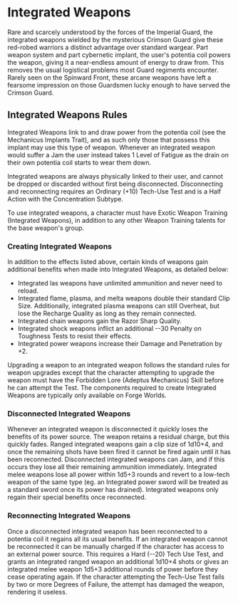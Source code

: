# Integrated Weapons

Rare and scarcely understood by the forces of the Imperial Guard, the integrated weapons wielded by the mysterious Crimson Guard give these red-robed warriors a distinct advantage over standard wargear. Part weapon system and part cybernetic implant, the user's potentia coil powers the weapon, giving it a near-endless amount of energy to draw from. This removes the usual logistical problems most Guard regiments encounter. Rarely seen on the Spinward Front, these arcane weapons have left a fearsome impression on those Guardsmen lucky enough to have served the Crimson Guard.

## Integrated Weapons Rules

Integrated Weapons link to and draw power from the potentia coil (see the Mechanicus Implants Trait), and as such only those that possess this implant may use this type of weapon. Whenever an integrated weapon would suffer a Jam the user instead takes 1 Level of Fatigue as the drain on their own potentia coil starts to wear them down.

Integrated weapons are always physically linked to their user, and cannot be dropped or discarded without first being disconnected. Disconnecting and reconnecting requires an Ordinary (+10) Tech-Use Test and is a Half Action with the Concentration Subtype.

To use integrated weapons, a character must have Exotic Weapon Training (Integrated Weapons), in addition to any other Weapon Training talents for the base weapon's group.

### Creating Integrated Weapons

In addition to the effects listed above, certain kinds of weapons gain additional benefits when made into Integrated Weapons, as detailed below:

- Integrated las weapons have unlimited ammunition and never need to reload.
- Integrated flame, plasma, and melta weapons double their standard Clip Size. Additionally, integrated plasma weapons can still Overheat, but lose the Recharge Quality as long as they remain connected.
- Integrated chain weapons gain the Razor Sharp Quality.
- Integrated shock weapons inflict an additional --30 Penalty on Toughness Tests to resist their effects.
- Integrated power weapons increase their Damage and Penetration by +2.

Upgrading a weapon to an integrated weapon follows the standard rules for weapon upgrades except that the character attempting to upgrade the weapon must have the Forbidden Lore (Adeptus Mechanicus) Skill before he can attempt the Test. The components required to create Integrated Weapons are typically only available on Forge Worlds.

### Disconnected Integrated Weapons

Whenever an integrated weapon is disconnected it quickly loses the benefits of its power source. The weapon retains a residual charge, but this quickly fades. Ranged integrated weapons gain a clip size of 1d10+4, and once the remaining shots have been fired it cannot be fired again until it has been reconnected. Disconnected integrated weapons can Jam, and if this occurs they lose all their remaining ammunition immediately. Integrated melee weapons lose all power within 1d5+3 rounds and revert to a low-tech weapon of the same type (eg. an Integrated power sword will be treated as a standard sword once its power has drained). Integrated weapons only regain their special benefits once reconnected.

### Reconnecting Integrated Weapons

Once a disconnected integrated weapon has been reconnected to a potentia coil it regains all its usual benefits. If an integrated weapon cannot be reconnected it can be manually charged if the character has access to an external power source. This requires a Hard (--20) Tech Use Test, and grants an integrated ranged weapon an additional 1d10+4 shots or gives an integrated melee weapon 1d5+3 additional rounds of power before they cease operating again. If the character attempting the Tech-Use Test fails by two or more Degrees of Failure, the attempt has damaged the weapon, rendering it useless.
